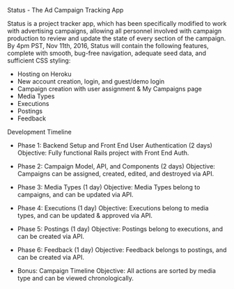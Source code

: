 Status - The Ad Campaign Tracking App

Status is a project tracker app, which has been specifically modified to
work with advertising campaigns, allowing all personnel involved with
campaign production to review and update the state of every section of the
campaign.  By 4pm PST, Nov 11th, 2016, Status will contain the following
features, complete with smooth, bug-free navigation, adequate seed data,
and sufficient CSS styling:

- Hosting on Heroku
- New account creation, login, and guest/demo login
- Campaign creation with user assignment & My Campaigns page
- Media Types
- Executions
- Postings
- Feedback


Development Timeline

- Phase 1: Backend Setup and Front End User Authentication (2 days)
Objective: Fully functional Rails project with Front End Auth.

- Phase 2: Campaign Model, API, and Components (2 days)
Objective: Campaigns can be assigned, created, edited, and destroyed via API.

- Phase 3: Media Types (1 day)
Objective: Media Types belong to campaigns, and can be updated via API.

- Phase 4: Executions (1 day)
Objective: Executions belong to media types, and can be updated & approved via API.

- Phase 5: Postings (1 day)
Objective: Postings belong to executions, and can be created via API.

- Phase 6: Feedback (1 day)
Objective: Feedback belongs to postings, and can be created via API.

- Bonus: Campaign Timeline
Objective: All actions are sorted by media type and can be viewed chronologically.
